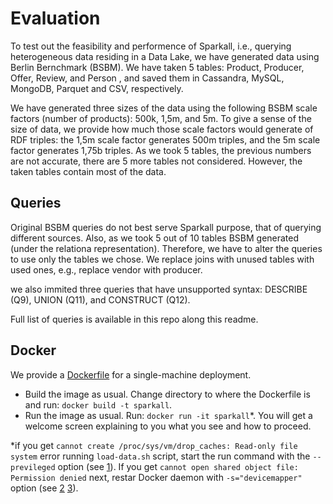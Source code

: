 # Evaluation
To test out the feasibility and performence of Sparkall, i.e., querying heterogeneous data residing in a Data Lake, we have generated data using Berlin Bernchmark (BSBM). We have taken 5 tables: Product, Producer, Offer, Review, and Person , and saved them in Cassandra, MySQL, MongoDB, Parquet and CSV, respectively.

We have generated three sizes of the data using the following BSBM scale factors (number of products): 500k, 1,5m, and 5m. To give a sense of the size of data, we provide how much those scale factors would generate of RDF triples: the 1,5m scale factor generates 500m triples, and the 5m scale factor generates 1,75b triples. As we took 5 tables, the previous numbers are not accurate, there are 5 more tables not considered. However, the taken tables contain most of the data.

## Queries
Original BSBM queries do not best serve Sparkall purpose, that of querying different sources. Also, as we took 5 out of 10 tables BSBM generated (under the relationa representation). Therefore, we have to alter the queries to use only the tables we chose. We replace joins with unused tables with used ones, e.g., replace vendor with producer.

we also immited three queries that have unsupported syntax: DESCRIBE (Q9), UNION (Q11), and CONSTRUCT (Q12).

Full list of queries is available in this repo along this readme.

## Docker
We provide a [Dockerfile](https://github.com/EIS-Bonn/sparkall/blob/master/Dockerfile) for a single-machine deployment.
- Build the image as usual. Change directory to where the Dockerfile is and run: `docker build -t sparkall`. 
- Run the image as usual. Run: `docker run -it sparkall`*. You will get a welcome screen explaining to you what you see and how to proceed.

*if you get `cannot create /proc/sys/vm/drop_caches: Read-only file system` error running `load-data.sh` script, start the run command with the `--previleged` option (see [1](https://unix.stackexchange.com/questions/209244/which-linux-capability-do-i-need-in-order-to-write-to-proc-sys-vm-drop-caches/209412#209412)).
If you get `cannot open shared object file: Permission denied` next, restar Docker daemon with `-s="devicemapper"` option (see [2](https://stackoverflow.com/questions/22473830/docker-and-mysql-libz-so-1-cannot-open-shared-object-file-permission-denied) [3](https://github.com/moby/moby/issues/7512)).
